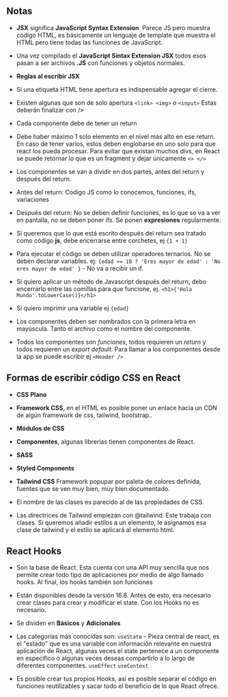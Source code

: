 ## Notas

- **JSX** significa **JavaScript Syntax Extension**. Parece JS pero muestra código HTML, es básicamente un lenguaje de template que muestra el HTML pero tiene todas las funciones de JavaScript.

- Una vez compilado el **JavaScript Sintax Extension JSX** todos esos pasan a ser archivos **.JS** con funciones y objetos normales.

- **Reglas al escribir JSX**

- Si una etiqueta HTML tiene apertura es indispensable agregar el cierre.

- Existen algunas que son de solo apertura `<link> <img>` o `<input>` Estas deberán finalizar con />

- Cada componente debe de tener un return

- Debe haber máximo 1 solo elemento en el nivel más alto en ese return. En caso de tener varios, estos deben englobarse en uno solo para que react los pueda procesar. Para evitar que existan muchos divs, en React se puede retornar lo que es un fragment y dejar únicamente   `<> </>`

- Los componentes se van a dividir en dos partes, antes del return y después del return.

- Antes del return: Codigo JS como lo conocemos, funciones, ifs, variaciones

- Después del return: No se deben definir funciones, es lo que se va a ver en pantalla, no se deben poner ifs. Se ponen **expresiones** regularmente.

- Si queremos que lo que está escrito después del return sea tratado como código **js**, debe encerrarse entre corchetes, ej `{1 + 1}`

- Para ejecutar el código se deben utilizar operadores ternarios. No se deben declarar variables. ej: `{edad >= 18 ? 'Eres mayor de edad' : 'No eres mayor de edad' }` - No va a recibir un if.

- Si quiero aplicar un método de Javascript después del return, debo encerrarlo entre las comillas para que funcione, ej. `<h1>{'Hola Mundo'.toLowerCase()}</h1>`

- Si quiero imprimir una variable ej `{edad}`

- Los componentes deben ser nombrados con la primera letra en mayúscula. Tanto el archivo como el nombre del componente.

- Todos los componentes son *funciones*, todos requieren un *return* y todos requieren un *export default*. Para llamar a los componentes desde la app se puede escribir ej `<Header />`

## Formas de escribir código CSS en React

- **CSS Plano** 
- **Framework CSS**, en el HTML es posible poner un enlace hacia un CDN de algún framework de css, tailwind, bootstrap..
- **Módulos de CSS**
- **Componentes**, algunas librerias tienen componentes de React.
- **SASS**
- **Styled Components**

- **Tailwind CSS** Framework popupar por paleta de colores definida, fuentes que se ven muy bien, muy bien documentado.

- El nombre de las clases es parecido al de las propiedades de CSS.

- Las directrices de Tailwind empiezan con @tailwind. Este trabaja con clases. Si queremos añadir estilos a un elemento, le asignamos esa clase de tailwind y el estilo se aplicará al elemento html.


## React Hooks

- Son la base de React. Esta cuenta con una API muy sencilla que nos permite crear todo tipo de aplicaciones por medio de algo llamado hooks. Al final, los hooks también son funciones

- Están disponibles desde la versión 16.8. Antes de esto, era necesario crear clases para crear y modificar el state. Con los Hooks no es necesario.

- Se dividen en **Básicos** y **Adicionales**

- Las categorías más conocidas son: `useState` - Pieza central de react, es el "estado" que es una variable con información relevante en nuestra aplicación de React, algunas veces el state pertenece a un componente en específico o algunas veces deseas compartirlo a lo largo de diferentes componentes. `useEffect` `useContext`

- Es posible crear tus propios Hooks, así es posible separar el código en funciones reutilizables y sacar todo el beneficio de lo que React ofrece.